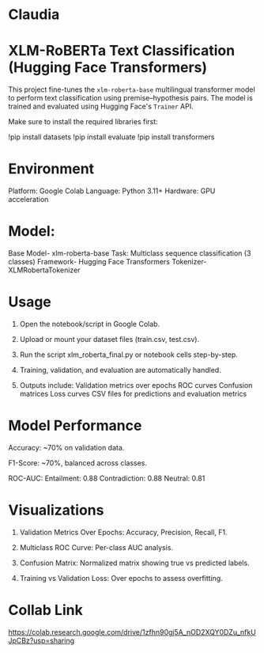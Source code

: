 # Claudia
# XLM-RoBERTa Text Classification (Hugging Face Transformers)

This project fine-tunes the `xlm-roberta-base` multilingual transformer model to perform text classification using premise–hypothesis pairs. The model is trained and evaluated using Hugging Face's `Trainer` API.

Make sure to install the required libraries first:

!pip install datasets
!pip install evaluate
!pip install transformers

# Environment
Platform: Google Colab
Language: Python 3.11+
Hardware: GPU acceleration

# Model:
Base Model- xlm-roberta-base
Task: Multiclass sequence classification (3 classes)
Framework- Hugging Face Transformers
Tokenizer- XLMRobertaTokenizer

# Usage
1. Open the notebook/script in Google Colab.

2. Upload or mount your dataset files (train.csv, test.csv).

3. Run the script xlm_roberta_final.py or notebook cells step-by-step.

4. Training, validation, and evaluation are automatically handled.

5. Outputs include:
Validation metrics over epochs
ROC curves
Confusion matrices
Loss curves
CSV files for predictions and evaluation metrics

# Model Performance
Accuracy: ~70% on validation data.

F1-Score: ~70%, balanced across classes.

ROC-AUC:
Entailment: 0.88
Contradiction: 0.88
Neutral: 0.81

# Visualizations
1. Validation Metrics Over Epochs: Accuracy, Precision, Recall, F1.

2. Multiclass ROC Curve: Per-class AUC analysis.

3. Confusion Matrix: Normalized matrix showing true vs predicted labels.

4. Training vs Validation Loss: Over epochs to assess overfitting.

# Collab Link
https://colab.research.google.com/drive/1zfhn90gj5A_nOD2XQY0DZu_nfkUJpCBz?usp=sharing

